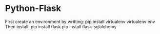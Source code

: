 # Python-Flask
First create an environment by writting:
    pip install virtualenv
    virtualenv env
Then install:
    pip install flask
    pip install flask-sqlalchemy
